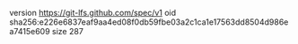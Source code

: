 version https://git-lfs.github.com/spec/v1
oid sha256:e226e6837eaf9aa4ed08f0db59fbe03a2c1ca1e17563dd8504d986ea7415e609
size 287
